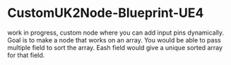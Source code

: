 # CustomUK2Node-Blueprint-UE4
 
work in progress, custom node where you can add input pins dynamically. 
Goal is to make a node that works on an array. You would be able to pass multiple field to sort the array. Eash field would give a unique sorted array for that field.
